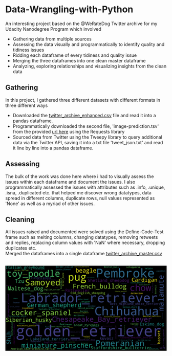 # Data-Wrangling-with-Python
An interesting project based on the @WeRateDog Twitter archive for my Udacity Nanodegree Program which involved 
* Gathering data from multiple sources 
* Assessing the data visually and programmatically to identify quality and tidiness issues 
* Ridding each dataframe of every tidiness and quality issue
* Merging the three dataframes into one clean master dataframe
* Analyzing, exploring relationships and visualizing insights from the clean data 

## Gathering
In this project, I gathered three different datasets with different formats in three different ways
* Downloaded the [twitter_archive_enhanced.csv](https://d17h27t6h515a5.cloudfront.net/topher/2017/August/59a4e958_twitter-archive-enhanced/twitter-archive-enhanced.csv) file and read it into a pandas dataframe.  
* Programmatically downloaded the second file, 'image-prediction.tsv' from the provided [url here](https://d17h27t6h515a5.cloudfront.net/topher/2017/August/599fd2ad_image-predictions/image-predictions.tsv) using the Requests library
* Sourced data from Twitter using the Tweepy library to query additional data via the Twitter API, saving it into a txt file 'tweet_json.txt' and read it line by line into a pandas dataframe.

## Assessing 
The bulk of the work was done here where i had to visually assess the issues within each dataframe and document the issues. I also programmatically assessed the issues with attributes such as .info, .unique, .isna, .duplicated etc. that helped me discover wrong datatypes, data spread in different columns, duplicate rows, null values represented as 'None' as well as a myriad of other issues.

## Cleaning
All issues raised and documented were solved using the Define-Code-Test frame such as melting columns, changing datatypes, removing retweets and replies, replacing column values with 'NaN' where necessary, dropping duplicates etc.  
Merged the dataframes into a single dataframe [twitter_archive_master.csv](https://github.com/Nohmie/Data-Wrangling-with-Python/blob/main/twitter_archive_master.csv)


## 
![This is an image](https://github.com/Nohmie/Data-Wrangling-with-Python/blob/main/Dog_WordCloud.png)

